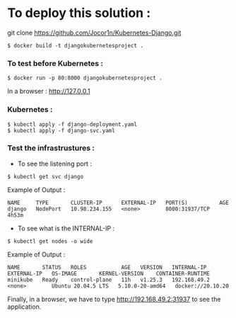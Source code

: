 # To deploy this solution :

git clone https://github.com/Jocor1n/Kubernetes-Django.git

```
$ docker build -t djangokubernetesproject .
```
### To test before Kubernetes :

```
$ docker run -p 80:8000 djangokubernetesproject .
```
In a browser : http://127.0.0.1

### Kubernetes :
```
$ kubectl apply -f django-deployment.yaml
$ kubectl apply -f django-svc.yaml
```
### Test the infrastrustures :
* To see the listening port :
```
$ kubectl get svc django 
```
Example of Output :
```
NAME     TYPE       CLUSTER-IP      EXTERNAL-IP   PORT(S)          AGE
django   NodePort   10.98.234.155   <none>        8000:31937/TCP   4h53m
```
* To see what is the INTERNAL-IP :
```
$ kubectl get nodes -o wide 
```
Example of Output :

```
NAME       STATUS   ROLES           AGE   VERSION   INTERNAL-IP    EXTERNAL-IP   OS-IMAGE       KERNEL-VERSION    CONTAINER-RUNTIME
minikube   Ready    control-plane   11h   v1.25.3   192.168.49.2   <none>        Ubuntu 20.04.5 LTS   5.10.0-20-amd64   docker://20.10.20
```
Finally, in a browser, we have to type http://192.168.49.2:31937 to see the application.

